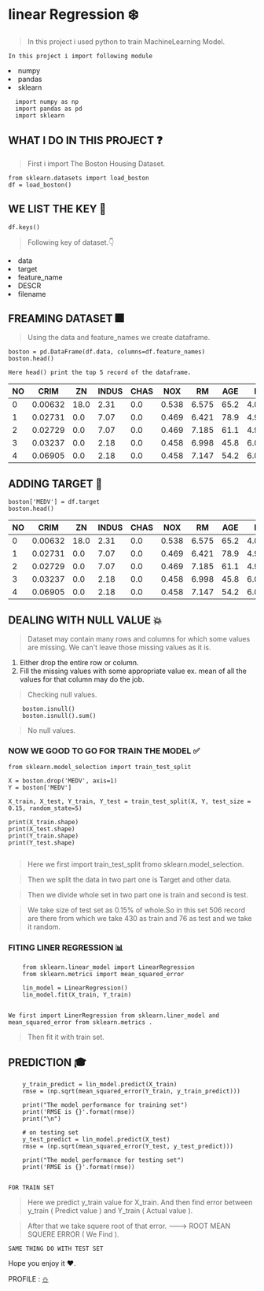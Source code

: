 #  linear Regression :snowflake:
> In this project i used python to train MachineLearning Model.

` In this project i import following module `
<li>numpy
<li>pandas
<li>sklearn
 
```
  import numpy as np
  import pandas as pd
  import sklearn 
```
 
## WHAT I DO IN THIS PROJECT :question:
 
> First i import The Boston Housing Dataset. 

``` 
from sklearn.datasets import load_boston 
df = load_boston()
```
  
## WE LIST THE  KEY  :bookmark_tabs:
  
``` 
df.keys() 
```
> Following key of dataset.:point_down:
  
  <li>data
  <li>target
  <li>feature_name
  <li>DESCR
  <li>filename

## FREAMING DATASET :fireworks:
    
> Using the data and feature_names we create dataframe.
    
```    
boston = pd.DataFrame(df.data, columns=df.feature_names)
boston.head()
```

` Here head() print the top 5 record of the dataframe. `

|  NO  | CRIM    |	 ZN	 | INDUS | CHAS |	 NOX  |	  RM	|  AGE |   DIS	| RAD |   TAX   |	PTRATIO |	   B	 | LSTAT |
|------|---------|-------|-------|------|-------|-------|------|--------|-----|---------|---------|--------|-------|
|	 0   | 0.00632 |	18.0 | 2.31	 | 0.0	| 0.538 |	6.575 |	65.2 | 4.0900	| 1.0	|  296.0  |  15.3   | 396.90 | 4.98  |
|  1   | 0.02731 |	0.0	 | 7.07	 | 0.0	| 0.469 |	6.421 |	78.9 | 4.9671	| 2.0	|  242.0	|  17.8   | 396.90 | 9.14  |
|  2   | 0.02729 |	0.0	 | 7.07	 | 0.0	| 0.469 |	7.185 |	61.1 | 4.9671	| 2.0	|  242.0	|  17.8   | 392.83 | 4.03  |
|  3   | 0.03237 |	0.0	 | 2.18	 | 0.0	| 0.458 |	6.998 |	45.8 | 6.0622	| 3.0	|  222.0	|  18.7   | 394.63 | 2.94  |
|  4   | 0.06905 |	0.0	 | 2.18	 | 0.0	| 0.458 |	7.147 |	54.2 | 6.0622	| 3.0	|  222.0	|  18.7   | 396.90 | 5.33  |
  
  
 
## ADDING TARGET :small_red_triangle_down:
  
```
boston['MEDV'] = df.target
boston.head()
```
 
|  NO  | CRIM    |	 ZN	 | INDUS | CHAS |	 NOX  |	  RM	|  AGE |   DIS	| RAD |   TAX   |	PTRATIO |	   B	 | LSTAT | MEDV |
|------|---------|-------|-------|------|-------|-------|------|--------|-----|---------|---------|--------|-------|------|
|	 0   | 0.00632 |	18.0 | 2.31	 | 0.0	| 0.538 |	6.575 |	65.2 | 4.0900	| 1.0	|  296.0  |  15.3   | 396.90 | 4.98  | 24.0 |
|  1   | 0.02731 |	0.0	 | 7.07	 | 0.0	| 0.469 |	6.421 |	78.9 | 4.9671	| 2.0	|  242.0	|  17.8   | 396.90 | 9.14  | 21.6 |
|  2   | 0.02729 |	0.0	 | 7.07	 | 0.0	| 0.469 |	7.185 |	61.1 | 4.9671	| 2.0	|  242.0	|  17.8   | 392.83 | 4.03  | 34.7 |
|  3   | 0.03237 |	0.0	 | 2.18	 | 0.0	| 0.458 |	6.998 |	45.8 | 6.0622	| 3.0	|  222.0	|  18.7   | 394.63 | 2.94  | 33.4 |
|  4   | 0.06905 |	0.0	 | 2.18	 | 0.0	| 0.458 |	7.147 |	54.2 | 6.0622	| 3.0	|  222.0	|  18.7   | 396.90 | 5.33  | 36.2 |

## DEALING WITH NULL VALUE :collision: 
 
> Dataset may contain many rows and columns for which some values are missing. We can't leave those missing values as it is.
  
  1. Either drop the entire row or column.
  2. Fill the missing values with some appropriate value ex. mean of all the values for that column may do the job.

> Checking null values.
    
``` 
    boston.isnull()
    boston.isnull().sum()
```
    
> No null values.
    
### NOW WE GOOD TO GO FOR TRAIN THE MODEL :white_check_mark:
 
```
from sklearn.model_selection import train_test_split

X = boston.drop('MEDV', axis=1)
Y = boston['MEDV']

X_train, X_test, Y_train, Y_test = train_test_split(X, Y, test_size = 0.15, random_state=5)

print(X_train.shape)
print(X_test.shape)
print(Y_train.shape)
print(Y_test.shape)
  
```

> Here we first import train_test_split fromo sklearn.model_selection.

> Then we split the data in two part one is Target and other data.
    
> Then we divide whole set in two part one is train and second is test.
  
> We take size of test set as 0.15% of whole.So in this set 506 record are there from which we take 430 as train and 76 as test and we take it random.
  
 
### FITING LINER REGRESSION :bar_chart:
  
```
    from sklearn.linear_model import LinearRegression
    from sklearn.metrics import mean_squared_error
    
    lin_model = LinearRegression()
    lin_model.fit(X_train, Y_train)
    
```

`We first import LinerRegression from sklearn.liner_model and mean_squared_error from sklearn.metrics .`
    
> Then fit it with train set.
    
## PREDICTION :mortar_board:
  
```
    y_train_predict = lin_model.predict(X_train)
    rmse = (np.sqrt(mean_squared_error(Y_train, y_train_predict)))

    print("The model performance for training set")
    print('RMSE is {}'.format(rmse))
    print("\n")

    # on testing set
    y_test_predict = lin_model.predict(X_test)
    rmse = (np.sqrt(mean_squared_error(Y_test, y_test_predict)))

    print("The model performance for testing set")
    print('RMSE is {}'.format(rmse))
    
```

` FOR TRAIN SET `
    
> Here we predict y_train value for X_train. And then find error between y_train ( Predict value ) and Y_train ( Actual value ).
    
> After that we take squere root of that error. ---> ROOT MEAN SQUERE ERROR ( We Find ).
    
` SAME THING DO WITH TEST SET `
 
Hope you enjoy it :heart:.

PROFILE : [:snowman:](https://github.com/shiv2711)

